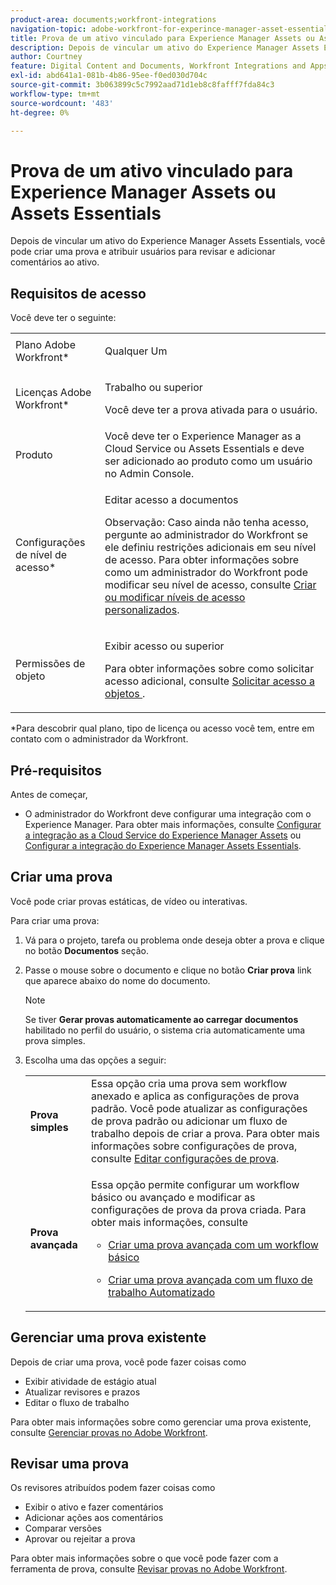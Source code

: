 ```yaml
---
product-area: documents;workfront-integrations
navigation-topic: adobe-workfront-for-experince-manager-asset-essentials
title: Prova de um ativo vinculado para Experience Manager Assets ou Assets Essentials
description: Depois de vincular um ativo do Experience Manager Assets Essentials, você pode criar uma prova e atribuir usuários para revisar e adicionar comentários ao ativo.
author: Courtney
feature: Digital Content and Documents, Workfront Integrations and Apps
exl-id: abd641a1-081b-4b86-95ee-f0ed030d704c
source-git-commit: 3b063899c5c7992aad71d1eb8c8fafff7fda84c3
workflow-type: tm+mt
source-wordcount: '483'
ht-degree: 0%

---
```


# Prova de um ativo vinculado para Experience Manager Assets ou Assets Essentials

Depois de vincular um ativo do Experience Manager Assets Essentials, você pode criar uma prova e atribuir usuários para revisar e adicionar comentários ao ativo.

## Requisitos de acesso

Você deve ter o seguinte:

<table style="table-layout:auto"> 
 <col> 
 <col> 
 <tbody> 
  <tr> 
   <td role="rowheader">Plano Adobe Workfront*</td> 
   <td> <p> Qualquer Um</p> </td> 
  </tr> 
  <tr> 
   <td role="rowheader">Licenças Adobe Workfront*</td> 
   <td> <p>Trabalho ou superior</p>
   <p>Você deve ter a prova ativada para o usuário.</p>
    </td> 
  </tr> 
  <tr> 
   <td role="rowheader">Produto</td> 
   <td>Você deve ter o Experience Manager as a Cloud Service ou Assets Essentials e deve ser adicionado ao produto como um usuário no Admin Console. </td> 
  </tr> 
  <tr> 
   <td role="rowheader">Configurações de nível de acesso*</td> 
   <td> <p>Editar acesso a documentos</p> <p>Observação: Caso ainda não tenha acesso, pergunte ao administrador do Workfront se ele definiu restrições adicionais em seu nível de acesso. Para obter informações sobre como um administrador do Workfront pode modificar seu nível de acesso, consulte <a href="../../administration-and-setup/add-users/configure-and-grant-access/create-modify-access-levels.md" class="MCXref xref">Criar ou modificar níveis de acesso personalizados</a>.</p> </td> 
  </tr> 
  <tr> 
   <td role="rowheader">Permissões de objeto</td> 
   <td> <p>Exibir acesso ou superior</p> <p>Para obter informações sobre como solicitar acesso adicional, consulte <a href="../../workfront-basics/grant-and-request-access-to-objects/request-access.md" class="MCXref xref">Solicitar acesso a objetos </a>.</p> </td> 
  </tr> 
 </tbody> 
</table>

&#42;Para descobrir qual plano, tipo de licença ou acesso você tem, entre em contato com o administrador da Workfront.

## Pré-requisitos

Antes de começar,

* O administrador do Workfront deve configurar uma integração com o Experience Manager. Para obter mais informações, consulte [Configurar a integração as a Cloud Service do Experience Manager Assets](/help/quicksilver/administration-and-setup/configure-integrations/configure-aacs-integration.md) ou [Configurar a integração do Experience Manager Assets Essentials](/help/quicksilver/documents/adobe-workfront-for-experience-manager-assets-essentials/setup-asset-essentials.md).

## Criar uma prova

Você pode criar provas estáticas, de vídeo ou interativas.

Para criar uma prova:

1. Vá para o projeto, tarefa ou problema onde deseja obter a prova e clique no botão **Documentos** seção.
1. Passe o mouse sobre o documento e clique no botão **Criar prova** link que aparece abaixo do nome do documento.

   >[!NOTE]
   >
   >Se tiver **Gerar provas automaticamente ao carregar documentos** habilitado no perfil do usuário, o sistema cria automaticamente uma prova simples.

1. Escolha uma das opções a seguir:

   <table style="table-layout:auto"> 
    <col> 
    <col> 
    <tbody> 
     <tr> 
      <td role="rowheader"><strong>Prova simples</strong></td> 
      <td>Essa opção cria uma prova sem workflow anexado e aplica as configurações de prova padrão. Você pode atualizar as configurações de prova padrão ou adicionar um fluxo de trabalho depois de criar a prova. Para obter mais informações sobre configurações de prova, consulte <a href="../../review-and-approve-work/proofing/managing-proofs-within-workfront/edit-proof-settings.md" class="MCXref xref">Editar configurações de prova</a>.</td> 
     </tr> 
     <tr> 
      <td role="rowheader"><strong>Prova avançada</strong></td> 
      <td> <p>Essa opção permite configurar um workflow básico ou avançado e modificar as configurações de prova da prova criada. Para obter mais informações, consulte </p> 
       <ul> 
        <li> <p><a href="../../review-and-approve-work/proofing/creating-proofs-within-workfront/configure-basic-proof-workflow.md" class="MCXref xref">Criar uma prova avançada com um workflow básico</a> </p> </li> 
        <li> <p><a href="../../review-and-approve-work/proofing/creating-proofs-within-workfront/create-automated-proof-workflow.md" class="MCXref xref">Criar uma prova avançada com um fluxo de trabalho Automatizado</a> </p> </li> 
       </ul> </td> 
     </tr> 
    </tbody> 
   </table>

## Gerenciar uma prova existente

Depois de criar uma prova, você pode fazer coisas como

* Exibir atividade de estágio atual
* Atualizar revisores e prazos
* Editar o fluxo de trabalho

Para obter mais informações sobre como gerenciar uma prova existente, consulte [Gerenciar provas no Adobe Workfront](../../review-and-approve-work/proofing/managing-proofs-within-workfront/manage-proofs-in-wf.md).

## Revisar uma prova

Os revisores atribuídos podem fazer coisas como

* Exibir o ativo e fazer comentários
* Adicionar ações aos comentários
* Comparar versões
* Aprovar ou rejeitar a prova

Para obter mais informações sobre o que você pode fazer com a ferramenta de prova, consulte [Revisar provas no Adobe Workfront](../../review-and-approve-work/proofing/reviewing-proofs-within-workfront/review-proofs-in-wf.md).
